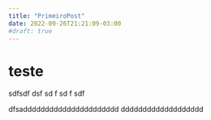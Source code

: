 ```yaml
---
title: "PrimeiroPost"
date: 2022-09-26T21:21:09-03:00
#draft: true
---
```


# teste

sdfsdf
dsf
sd
f
sd
f
sdf

dfsadddddddddddddddddddddd
ddddddddddddddddddd